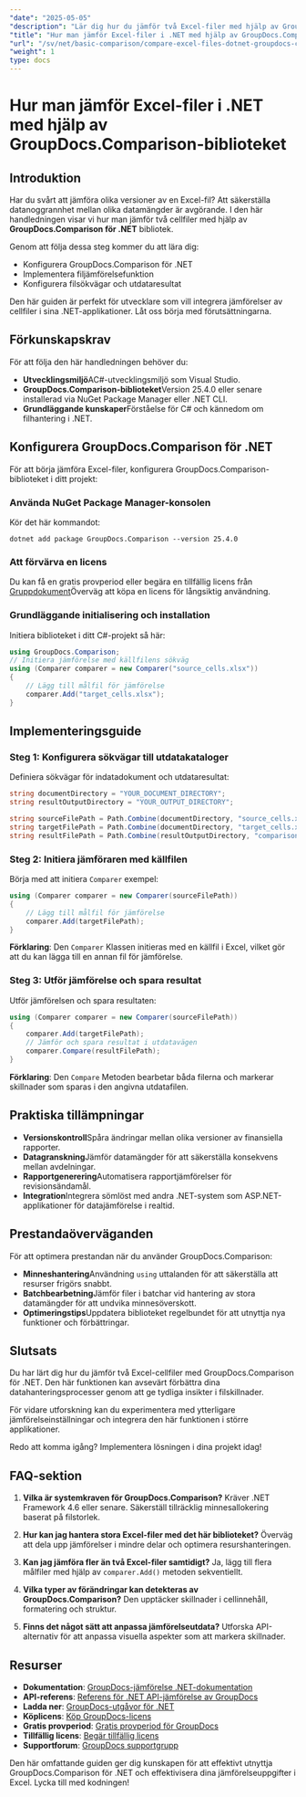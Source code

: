 ```yaml
---
"date": "2025-05-05"
"description": "Lär dig hur du jämför två Excel-filer med hjälp av GroupDocs.Comparison-biblioteket för .NET. Den här guiden behandlar installation, implementering och praktiska tillämpningar."
"title": "Hur man jämför Excel-filer i .NET med hjälp av GroupDocs.Comparison-biblioteket"
"url": "/sv/net/basic-comparison/compare-excel-files-dotnet-groupdocs-comparison/"
"weight": 1
type: docs
---
```

# Hur man jämför Excel-filer i .NET med hjälp av GroupDocs.Comparison-biblioteket

## Introduktion

Har du svårt att jämföra olika versioner av en Excel-fil? Att säkerställa datanoggrannhet mellan olika datamängder är avgörande. I den här handledningen visar vi hur man jämför två cellfiler med hjälp av **GroupDocs.Comparison för .NET** bibliotek.

Genom att följa dessa steg kommer du att lära dig:
- Konfigurera GroupDocs.Comparison för .NET
- Implementera filjämförelsefunktion
- Konfigurera filsökvägar och utdataresultat

Den här guiden är perfekt för utvecklare som vill integrera jämförelser av cellfiler i sina .NET-applikationer. Låt oss börja med förutsättningarna.

## Förkunskapskrav

För att följa den här handledningen behöver du:
- **Utvecklingsmiljö**AC#-utvecklingsmiljö som Visual Studio.
- **GroupDocs.Comparison-biblioteket**Version 25.4.0 eller senare installerad via NuGet Package Manager eller .NET CLI.
- **Grundläggande kunskaper**Förståelse för C# och kännedom om filhantering i .NET.

## Konfigurera GroupDocs.Comparison för .NET

För att börja jämföra Excel-filer, konfigurera GroupDocs.Comparison-biblioteket i ditt projekt:

### Använda NuGet Package Manager-konsolen
Kör det här kommandot:
```shell
dotnet add package GroupDocs.Comparison --version 25.4.0
```

### Att förvärva en licens
Du kan få en gratis provperiod eller begära en tillfällig licens från [Gruppdokument](https://purchase.groupdocs.com/temporary-license/)Överväg att köpa en licens för långsiktig användning.

### Grundläggande initialisering och installation
Initiera biblioteket i ditt C#-projekt så här:
```csharp
using GroupDocs.Comparison;
// Initiera jämförelse med källfilens sökväg
using (Comparer comparer = new Comparer("source_cells.xlsx"))
{
    // Lägg till målfil för jämförelse
    comparer.Add("target_cells.xlsx");
}
```

## Implementeringsguide

### Steg 1: Konfigurera sökvägar till utdatakataloger
Definiera sökvägar för indatadokument och utdataresultat:
```csharp
string documentDirectory = "YOUR_DOCUMENT_DIRECTORY";
string resultOutputDirectory = "YOUR_OUTPUT_DIRECTORY";

string sourceFilePath = Path.Combine(documentDirectory, "source_cells.xlsx");
string targetFilePath = Path.Combine(documentDirectory, "target_cells.xlsx");
string resultFilePath = Path.Combine(resultOutputDirectory, "comparison_result.xlsx");
```

### Steg 2: Initiera jämföraren med källfilen
Börja med att initiera `Comparer` exempel:
```csharp
using (Comparer comparer = new Comparer(sourceFilePath))
{
    // Lägg till målfil för jämförelse
    comparer.Add(targetFilePath);
}
```
**Förklaring**: Den `Comparer` Klassen initieras med en källfil i Excel, vilket gör att du kan lägga till en annan fil för jämförelse.

### Steg 3: Utför jämförelse och spara resultat
Utför jämförelsen och spara resultaten:
```csharp
using (Comparer comparer = new Comparer(sourceFilePath))
{
    comparer.Add(targetFilePath);
    // Jämför och spara resultat i utdatavägen
    comparer.Compare(resultFilePath);
}
```
**Förklaring**: Den `Compare` Metoden bearbetar båda filerna och markerar skillnader som sparas i den angivna utdatafilen.

## Praktiska tillämpningar

- **Versionskontroll**Spåra ändringar mellan olika versioner av finansiella rapporter.
- **Datagranskning**Jämför datamängder för att säkerställa konsekvens mellan avdelningar.
- **Rapportgenerering**Automatisera rapportjämförelser för revisionsändamål.
- **Integration**Integrera sömlöst med andra .NET-system som ASP.NET-applikationer för datajämförelse i realtid.

## Prestandaöverväganden

För att optimera prestandan när du använder GroupDocs.Comparison:

- **Minneshantering**Användning `using` uttalanden för att säkerställa att resurser frigörs snabbt.
- **Batchbearbetning**Jämför filer i batchar vid hantering av stora datamängder för att undvika minnesöverskott.
- **Optimeringstips**Uppdatera biblioteket regelbundet för att utnyttja nya funktioner och förbättringar.

## Slutsats

Du har lärt dig hur du jämför två Excel-cellfiler med GroupDocs.Comparison för .NET. Den här funktionen kan avsevärt förbättra dina datahanteringsprocesser genom att ge tydliga insikter i filskillnader.

För vidare utforskning kan du experimentera med ytterligare jämförelseinställningar och integrera den här funktionen i större applikationer.

Redo att komma igång? Implementera lösningen i dina projekt idag!

## FAQ-sektion

1. **Vilka är systemkraven för GroupDocs.Comparison?** 
   Kräver .NET Framework 4.6 eller senare. Säkerställ tillräcklig minnesallokering baserat på filstorlek.

2. **Hur kan jag hantera stora Excel-filer med det här biblioteket?**
   Överväg att dela upp jämförelser i mindre delar och optimera resurshanteringen.

3. **Kan jag jämföra fler än två Excel-filer samtidigt?**
   Ja, lägg till flera målfiler med hjälp av `comparer.Add()` metoden sekventiellt.

4. **Vilka typer av förändringar kan detekteras av GroupDocs.Comparison?**
   Den upptäcker skillnader i cellinnehåll, formatering och struktur.

5. **Finns det något sätt att anpassa jämförelseutdata?**
   Utforska API-alternativ för att anpassa visuella aspekter som att markera skillnader.

## Resurser

- **Dokumentation**: [GroupDocs-jämförelse .NET-dokumentation](https://docs.groupdocs.com/comparison/net/)
- **API-referens**: [Referens för .NET API-jämförelse av GroupDocs](https://reference.groupdocs.com/comparison/net/)
- **Ladda ner**: [GroupDocs-utgåvor för .NET](https://releases.groupdocs.com/comparison/net/)
- **Köplicens**: [Köp GroupDocs-licens](https://purchase.groupdocs.com/buy)
- **Gratis provperiod**: [Gratis provperiod för GroupDocs](https://releases.groupdocs.com/comparison/net/)
- **Tillfällig licens**: [Begär tillfällig licens](https://purchase.groupdocs.com/temporary-license/)
- **Supportforum**: [GroupDocs supportgrupp](https://forum.groupdocs.com/c/comparison/)

Den här omfattande guiden ger dig kunskapen för att effektivt utnyttja GroupDocs.Comparison för .NET och effektivisera dina jämförelseuppgifter i Excel. Lycka till med kodningen!